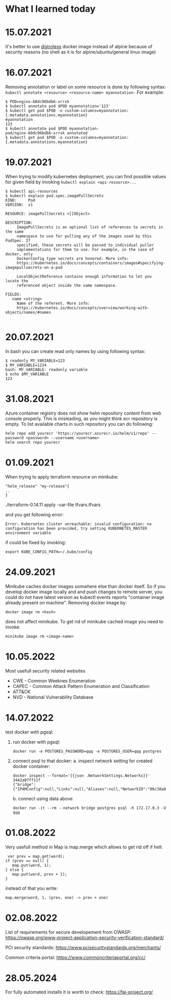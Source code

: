 What I learned today
=======================
# 15.07.2021
It's better to use [distroless](https://github.com/GoogleContainerTools/distroless) docker image instead of alpine because of security reasons (no shell as it is for alpine/ubuntu/general linux image)

# 16.07.2021
Removing annotation or label on some resource is done by following syntax:
```kubectl annotate <resource> <resource-name> myannotation-```
For example:
```
$ POD=nginx-68dc96bdb6-xrrxk
$ kubectl annotate pod $POD myannotation='123'
$ kubectl get pod $POD -o custom-columns=myannotation:{.metadata.annotations.myannotation}
myannotation
123
$ kubectl annotate pod $POD myannotation-
pod/nginx-68dc96bdb6-xrrxk annotated
$ kubectl get pod $POD -o custom-columns=myannotation:{.metadata.annotations.myannotation}
```

# 19.07.2021
When trying to modify kubernetes deployment, you can find possible values for given field by invoking ```kubectl explain <api-resource>...``` 
```
$ kubectl api-resources
$ kubectl explain pod.spec.imagePullSecrets      
KIND:     Pod
VERSION:  v1

RESOURCE: imagePullSecrets <[]Object>

DESCRIPTION:
     ImagePullSecrets is an optional list of references to secrets in the same
     namespace to use for pulling any of the images used by this PodSpec. If
     specified, these secrets will be passed to individual puller
     implementations for them to use. For example, in the case of docker, only
     DockerConfig type secrets are honored. More info:
     https://kubernetes.io/docs/concepts/containers/images#specifying-imagepullsecrets-on-a-pod

     LocalObjectReference contains enough information to let you locate the
     referenced object inside the same namespace.

FIELDS:
   name	<string>
     Name of the referent. More info:
     https://kubernetes.io/docs/concepts/overview/working-with-objects/names/#names


```
# 20.07.2021
In bash you can create read only names by using following syntax:
```
$ readonly MY_VARIABLE=123
$ MY_VARIABLE=1234
bash: MY_VARIABLE: readonly variable
$ echo $MY_VARIABLE
123
```
# 31.08.2021
Azure container registry does not show helm repository content from web console properly. This is misleading, as you might think ecr repository is empty. 
To list available charts in such repository you can do following:
```
helm repo add yourecr 'https://yourecr.azurecr.io/helm/v1/repo' --password <password> --username <username>
helm search repo yourecr
```

# 01.09.2021
When trying to apply terraform resource on minikube: 
```
"helm_release" "my-release"{
..
}
```
./terraform-0.14.11 apply -var-file tfvars.tfvars 

and you get following error:
```
Error: Kubernetes cluster unreachable: invalid configuration: no configuration has been provided, try setting KUBERNETES_MASTER environment variable
```
if could be fixed by invoking:
```
export KUBE_CONFIG_PATH=~/.kube/config
```

# 24.09.2021

Minikube caches docker images somwhere else than docker itself. So if you develop docker image locally and and push changes to remote server, you could do not have latest version as kubectl events reports "container image <image-name> already present on machine". Removing docker image by:
```
docker image rm <hash>
```
does not affect minikube.
To get rid of minikube cached image you need to invoke:
```
minikube image rm <image-name>
```

# 10.05.2022
Most usefull security related websites 
- CWE - Common Weeknes Enumeration
- CAPEC - Common Attack Pattern Enumeration and Classification
- ATT&CK 
- NVD - National Vulnerability Database

# 14.07.2022
test docker with pgsql:
1. run docker with pgsql:
     ```
     docker run -e POSTGRES_PASSWORD=qqq -e POSTGRES_USER=qqq postgres
     ```
2. connect psql to that docker:
     a. inspect network setting for created docker container:
     ```
     docker inspect --format='{{json .NetworkSettings.Networks}}' 3442a07ff11f
     {"bridge":{"IPAMConfig":null,"Links":null,"Aliases":null,"NetworkID":"06c38a8d5d2a22d6836a9a221581904bd75a799f737501aa4424539a1fcfa0b3","EndpointID":"322b1eea628768b6e459924e72b61158a9c2c464c9cf8a8d828a08a680bb3687","Gateway":"172.17.0.1","IPAddress":"172.17.0.3","IPPrefixLen":16,"IPv6Gateway":"","GlobalIPv6Address":"","GlobalIPv6PrefixLen":0,"MacAddress":"02:42:ac:11:00:03","DriverOpts":null}}
     ```
     b. connect using data above 
     ```
     docker run -it --rm --network bridge postgres psql -h 172.17.0.3 -U qqq
     ```
     
     
# 01.08.2022
Very usefull method in Map is map.merge which allows to get rid off if hell:
```
 var prev = map.get(word);
if (prev == null) {
   map.put(word, 1);
} else {
   map.put(word, prev + 1);
}
```
instead of that you write:
```
map.merge(word, 1, (prev, one) -> prev + one)
```
     
# 02.08.2022
List of requirements for secure developement from OWASP: https://owasp.org/www-project-application-security-verification-standard/
     
PCI security standards: https://www.pcisecuritystandards.org/merchants/

Common criteria portal: https://www.commoncriteriaportal.org/cc/

# 28.05.2024
For fully automated installs it is worth to check: https://fai-project.org/
